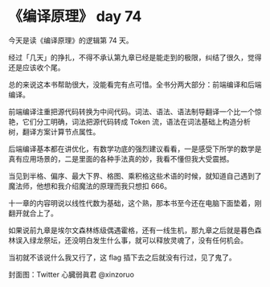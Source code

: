 # 《编译原理》 day 74

今天是读《编译原理》的逻辑第 74 天。

经过「几天」的挣扎，不得不承认第九章已经是能走到的极限，纠结了很久，觉得还是应该收个尾。

总的来说这本书帮助很大，没能看完有点可惜。全书分两大部分：前端编译和后端编译。

前端编译注重把源代码转换为中间代码。词法、语法、语法制导翻译一个比一个惊艳，它们分工明确，词法把源代码转成 Token 流，语法在词法基础上构造分析树，翻译方案计算节点属性。

后端编译基本都在讲优化，有数学功底的强烈建议看看，一是感受下所学的数学是真有应用场景的，二是里面的各种手法真的妙，我看不懂但我大受震撼。

当见到半格、偏序、最大下界、格图、乘积格这些术语的时候，就知道自己遇到了魔法师，他想和我介绍魔法的原理而我只想扣 666。

十一章的内容明说以线性代数为基础，这个熟，那本书至今还在电脑下面垫着，刚翻开就合上了。

如果说前九章是埃尔文森林练级偶遇霍格，还有一线生机，那九章之后就是暮色森林误入绿龙祭坛，还没明白发生什么事，就可以释放灵魂了，没有任何机会。

当初就不该说什么我又行了，这 flag 插下去之后就没有行过，见了鬼了。

封面图：Twitter 心臓弱眞君 @xinzoruo